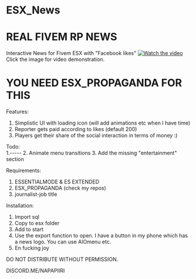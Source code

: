 # ESX_News
# REAL FIVEM RP NEWS

Interactive News for Fivem ESX with "Facebook likes"
[![Watch the video](https://i.imgur.com/NQzEMnE.jpg)](https://i.gyazo.com/e0389a1b6e44293c118e8758b23903e2.mp4)
Click the image for video demonstration.

# YOU NEED ESX_PROPAGANDA FOR THIS

Features:
1. Simplistic UI with loading icon (will add animations etc when I have time)
2. Reporter gets paid according to likes (default 200)
3. Players get their share of the social interaction in terms of money :)

Todo:  
1.-----
2. Animate menu transitions
3. Add the missing "entertainment" section

Requirements:
1. ESSENTIALMODE & ES EXTENDED
2. ESX_PROPAGANDA (check my repos)
3. journalist-job title

Installation:
1. Import sql
2. Copy to esx folder
3. Add to start
4. Use the export function to open. I have a button in my phone which has a news logo. You can use AIOmenu etc.
5. En fucking joy

DO NOT DISTRIBUTE WITHOUT PERMISSION.

DISCORD.ME/NAPAPIIRI
